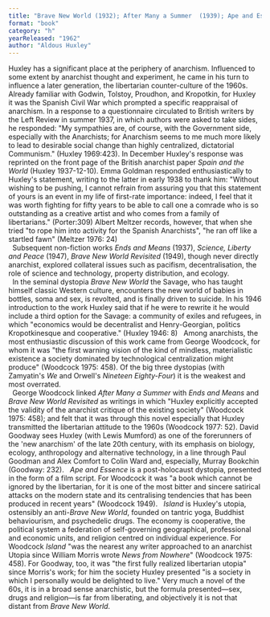 ```yaml
---
title: "Brave New World (1932); After Many a Summer  (1939); Ape and Essence (1948); Island (1962)"
format: "book"
category: "h"
yearReleased: "1962"
author: "Aldous Huxley"
---
```

Huxley has a significant place at the periphery of anarchism. Influenced to some extent by anarchist thought and experiment, he came in his turn to influence a later generation,  the libertarian counter-culture of the 1960s. Already familiar with Godwin, Tolstoy, Proudhon, and Kropotkin, for Huxley it was the Spanish Civil War which prompted a specific reappraisal of anarchism. In a response to a questionnaire circulated to British writers by the  Left Review in summer 1937, in which authors were asked to take sides, he responded:  "My sympathies are, of course, with the Government side, especially with the Anarchists; for Anarchism seems to me much more likely to lead to desirable social change than highly centralized, dictatorial Communism." (Huxley 1969:423). In December Huxley's response was reprinted on the front page of the British anarchist paper  _Spain and the World_ (Huxley 1937-12-10). Emma Goldman responded enthusiastically to Huxley's statement, writing to the latter in early 1938 to thank him:  "Without wishing to be pushing, I cannot refrain from assuring you that this statement of yours is an event in my life of first-rate importance: indeed, I feel that it was worth fighting for fifty years to be able to call one a comrade who is so outstanding as a creative artist and who comes from a family of libertarians." (Porter:309) Albert Meltzer records, however, that when she tried  "to rope him into activity for the Spanish Anarchists", "he ran off like a startled fawn" (Meltzer 1976: 24)  
 
Subsequent non-fiction works  _Ends and Means_ (1937), _Science, Liberty and Peace_ (1947), _Brave New World Revisited_ (1949), though never directly anarchist, explored collateral issues such as pacifism, decentralisation, the role of science and technology, property distribution, and ecology.  
 
In the seminal dystopia _Brave New World_ the Savage, who has taught himself classic Western culture, encounters the new world of babies in bottles, soma and sex, is revolted, and is finally driven to suicide. In his 1946 introduction to the work Huxley said that if he were to rewrite it he would include a third option for the Savage: a community of exiles and refugees, in which  "economics would be decentralist and Henry-Georgian, politics Kropotkinesque and cooperative." (Huxley 1946: 8)
 
Among anarchists, the most enthusiastic discussion of this work came from George Woodcock, for whom it was  "the first warning vision of the kind of mindless, materialistic existence a society dominated by technological centralization might produce" (Woodcock 1975: 458). Of the big three dystopias (with Zamyatin's _We_ and Orwell's _Nineteen Eighty-Four_) it is the weakest and most overrated.  
 
George Woodcock linked _After Many a Summer_ with _Ends and Means_ and _Brave New World Revisited_ as writings in which  "Huxley explicitly accepted the validity of the anarchist critique of the existing society" (Woodcock 1975: 458); and felt that it was through this novel especially that Huxley transmitted the libertarian attitude to the 1960s (Woodcock 1977: 52).  David Goodway sees Huxley (with Lewis Mumford) as one of the forerunners of the  'new anarchism' of the late 20th century, with its emphasis on biology, ecology,  anthropology and alternative technology, in a line through Paul Goodman and Alex  Comfort to Colin Ward and, especially, Murray Bookchin (Goodway: 232).
 
_Ape and Essence_ is a post-holocaust dystopia, presented in the form of a film script. For Woodcock it was  "a book which cannot be ignored by the libertarian, for it is one of the most bitter and sincere satirical attacks on the modern state and its centralising tendencies that has been produced in recent years" (Woodcock 1949).
 
_Island_ is Huxley's utopia, ostensibly an anti-_Brave New World_, founded on tantric yoga, Buddhist behaviourism, and psychedelic drugs. The economy is cooperative, the political system a federation of self-governing geographical, professional and economic units, and religion centred on individual experience. For Woodcock _Island_ "was the nearest any writer approached to an anarchist Utopia since William Morris wrote  _News from Nowhere_" (Woodcock 1975: 458). For Goodway, too, it was "the  first fully realized libertarian utopia" since Morris's work; for him the  society Huxley presented "is a society in which I personally would be delighted  to live." Very much a novel of the 60s, it is in a broad sense anarchistic, but the formula presented—sex, drugs and religion—is far from liberating, and objectively it is not that distant from _Brave New World_.
  
